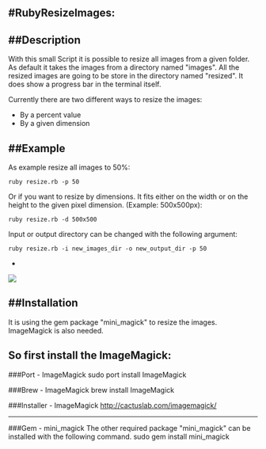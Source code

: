 #RubyResizeImages:
-----------------

##Description
---

With this small Script it is possible to resize all images from a given folder. 
As default it takes the images from a directory named "images". All the resized
images are going to be store in the directory named "resized". It does show
a progress bar in the terminal itself.

Currently there are two different ways to resize the images:
- By a percent value
- By a given dimension


##Example
---

As example resize all images to 50%:

	ruby resize.rb -p 50	
	
Or if you want to resize by dimensions. It fits either on the width or on the height to the given pixel dimension. (Example: 500x500px):
	
	ruby resize.rb -d 500x500

Input or output directory can be changed with the following argument:

	ruby resize.rb -i new_images_dir -o new_output_dir -p 50
	
-

[![](	http://www.prine.ch/img/RubyResizeImages.png)](	http://www.prine.ch/img/RubyResizeImages.png)


##Installation
-----------------

It is using the gem package "mini_magick" to resize the images. ImageMagick is also needed.

So first install the ImageMagick:
---
###Port - ImageMagick
	sudo port install ImageMagick
	
###Brew - ImageMagick
	brew install ImageMagick
	
###Installer - ImageMagick
http://cactuslab.com/imagemagick/

---

###Gem - mini_magick
The other required package "mini_magick" can be installed with the following command.
	sudo gem install mini_magick


